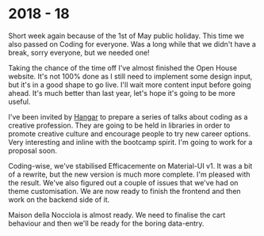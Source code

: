 # 2018 - 18

Short week again because of the 1st of May public holiday. This time we also passed on Coding for everyone. Was a long while that we didn't have a break, sorry everyone, but we needed one!

Taking the chance of the time off I've almost finished the Open House website. It's not 100% done as I still need to implement some design input, but it's in a good shape to go live. I'll wait more content input before going ahead. It's much better than last year, let's hope it's going to be more useful.

I've been invited by [Hangar](http://www.hangarpiemonte.it/) to prepare a series of talks about coding as a creative profession. They are going to be held in libraries in order to promote creative culture and encourage people to try new career options. Very interesting and inline with the bootcamp spirit. I'm going to work for a proposal soon.

Coding-wise, we've stabilised Efficacemente on Material-UI v1. It was a bit of a rewrite, but the new version is much more complete. I'm pleased with the result. We've also figured out a couple of issues that we've had on theme customisation. We are now ready to finish the frontend and then work on the backend side of it.

Maison della Nocciola is almost ready. We need to finalise the cart behaviour and then we'll be ready for the boring data-entry.
